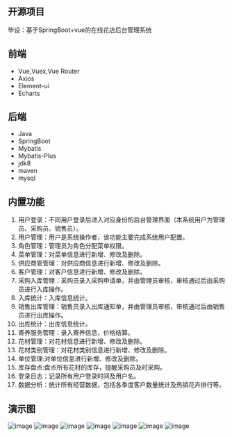 ## 开源项目
毕设：基于SpringBoot+vue的在线花店后台管理系统

## 前端
* Vue,Vuex,Vue Router
* Axios
* Element-ui
* Echarts

## 后端
* Java
* SpringBoot
* Mybatis
* Mybatis-Plus
* jdk8
* maven
* mysql

## 内置功能
1. 用户登录：不同用户登录后进入对应身份的后台管理界面（本系统用户为管理员、采购员、销售员）。
2. 用户管理：用户是系统操作者，该功能主要完成系统用户配置。
3. 角色管理：管理员为角色分配菜单权限。
4. 菜单管理：对菜单信息进行新增、修改及删除。
5. 供应商管管理：对供应商信息进行新增、修改及删除。
6. 客户管理：对客户信息进行新增、修改及删除。
7. 采购入库管理：采购员录入采购申请单，并由管理员审核，审核通过后由采购员进行入库操作。
8. 入库统计：入库信息统计。
9. 销售出库管理：销售员录入出库通知单，并由管理员审核，审核通过后由销售员进行出库操作。
10. 出库统计：出库信息统计。
11. 寄养服务管理：录入寄养信息，价格结算。
12. 花材管理：对花材信息进行新增、修改及删除。
13. 花材类别管理：对花材类别信息进行新增、修改及删除。
14. 单位管理:对单位信息进行新增、修改及删除。
15. 库存盘点:盘点所有花材的库存，提醒采购员及时采购。
16. 登录日志：记录所有用户登录时间及用户名。
17. 数据分析：统计所有经营数据，包括各季度客户数量统计及热销花卉排行等。

## 演示图
![image](https://user-images.githubusercontent.com/97578747/171969374-52483702-1c88-4a56-aa0c-4e7a2306551e.png)
![image](https://user-images.githubusercontent.com/97578747/171969396-b28cfa96-20c5-400f-8c90-b6f2ce01685d.png)
![image](https://user-images.githubusercontent.com/97578747/171969410-7660dbc6-b03e-4a0b-95ec-34bdee60a562.png)
![image](https://user-images.githubusercontent.com/97578747/171969438-abac1450-0afe-43c7-a97f-454e6e77dc06.png)
![image](https://user-images.githubusercontent.com/97578747/171969457-93c50810-3f35-4939-b2a6-a6361b4217d0.png)
![image](https://user-images.githubusercontent.com/97578747/171969477-23a607e6-1a4e-4318-90f3-6e703c582b18.png)
![image](https://user-images.githubusercontent.com/97578747/171969487-43a5b9bd-30c6-4689-abb8-f39793340c0a.png)
